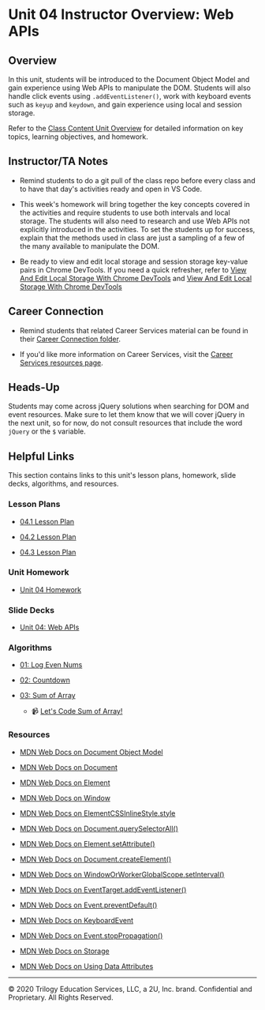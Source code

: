 # Unit 04 Instructor Overview: Web APIs 

## Overview

In this unit, students will be introduced to the Document Object Model and gain experience using Web APIs to manipulate the DOM. Students will also handle click events using `.addEventListener()`, work with keyboard events such as `keyup` and `keydown`, and gain experience using local and session storage.

Refer to the [Class Content Unit Overview](../../../01-Class-Content/04-Web-APIs/README.md) for detailed information on key topics, learning objectives, and homework.

## Instructor/TA Notes

* Remind students to do a git pull of the class repo before every class and to have that day's activities ready and open in VS Code.

* This week's homework will bring together the key concepts covered in the activities and require students to use both intervals and local storage. The students will also need to research and use Web APIs not explicitly introduced in the activities. To set the students up for success, explain that the methods used in class are just a sampling of a few of the many available to manipulate the DOM.

* Be ready to view and edit local storage and session storage key-value pairs in Chrome DevTools. If you need a quick refresher, refer to [View And Edit Local Storage With Chrome DevTools](https://developers.google.com/web/tools/chrome-devtools/storage/localstorage) and [View And Edit Local Storage With Chrome DevTools](https://developers.google.com/web/tools/chrome-devtools/storage/sessionstorage)

## Career Connection

* Remind students that related Career Services material can be found in their [Career Connection folder](../../../01-Class-Content/04-Web-APIs/04-Career-Connection/README.md).

* If you'd like more information on Career Services, visit the [Career Services resources page](http://bit.ly/CodingCS).

## Heads-Up

Students may come across jQuery solutions when searching for DOM and event resources. Make sure to let them know that we will cover jQuery in the next unit, so for now, do not consult resources that include the word `jQuery` or the `$` variable.

## Helpful Links

This section contains links to this unit's lesson plans, homework, slide decks, algorithms, and resources.

### Lesson Plans

  * [04.1 Lesson Plan](./01-Day_Intro-Web-APIs/04.1-LESSON-PLAN.md)

  * [04.2 Lesson Plan](./02-Day_JS-Events/04.2-LESSON-PLAN.md)
  
  * [04.3 Lesson Plan](./03-Day_Client-Side-Storage/04.3-LESSON-PLAN.md)

### Unit Homework

  * [Unit 04 Homework](../../../01-Class-Content/04-Web-APIs/02-Homework)

### Slide Decks

  * [Unit 04: Web APIs](https://docs.google.com/presentation/d/1D3DGPpajoRdzTxMterML_jQqcIy_yhoCrUSdpJhYE5Q/edit?usp=sharing)

### Algorithms

  * [01: Log Even Nums](../../../01-Class-Content/04-Web-APIs/03-Algorithms/01-log-even-nums)

  * [02: Countdown](../../../01-Class-Content/04-Web-APIs/03-Algorithms/02-countdown)

  * [03: Sum of Array](../../../01-Class-Content/04-Web-APIs/03-Algorithms/03-sum-array)

    * 📹 [Let's Code Sum of Array!](https://2u-20.wistia.com/medias/iz6bzizsnj)

### Resources

  * [MDN Web Docs on Document Object Model](https://developer.mozilla.org/en-US/docs/Web/API/Document_Object_Model)

  * [MDN Web Docs on Document](https://developer.mozilla.org/en-US/docs/Web/API/Document)

  * [MDN Web Docs on Element](https://developer.mozilla.org/en-US/docs/Web/API/Element)

  * [MDN Web Docs on Window](https://developer.mozilla.org/en-US/docs/Web/API/Window)

  * [MDN Web Docs on ElementCSSInlineStyle.style ](https://developer.mozilla.org/en-US/docs/Web/API/ElementCSSInlineStyle/style)

  * [MDN Web Docs on Document.querySelectorAll()](https://developer.mozilla.org/en-US/docs/Web/API/Document/querySelectorAll) 

  * [MDN Web Docs on Element.setAttribute()](https://developer.mozilla.org/en-US/docs/Web/API/Element/setAttribute)

  * [MDN Web Docs on Document.createElement()](https://developer.mozilla.org/en-US/docs/Web/API/Node/appendChild)

  * [MDN Web Docs on WindowOrWorkerGlobalScope.setInterval()](https://developer.mozilla.org/en-US/docs/Web/API/WindowOrWorkerGlobalScope/setInterval)

  * [MDN Web Docs on EventTarget.addEventListener()](https://developer.mozilla.org/en-US/docs/Web/API/EventTarget/addEventListener)

  * [MDN Web Docs on Event.preventDefault()](https://developer.mozilla.org/en-US/docs/Web/API/Event/preventDefault)

  * [MDN Web Docs on KeyboardEvent](https://developer.mozilla.org/en-US/docs/Web/API/KeyboardEvent)

  * [MDN Web Docs on Event.stopPropagation()](https://developer.mozilla.org/en-US/docs/Web/API/Event/stopPropagation)

  * [MDN Web Docs on Storage](https://developer.mozilla.org/en-US/docs/Web/API/Storage)

  * [MDN Web Docs on Using Data Attributes](https://developer.mozilla.org/en-US/docs/Learn/HTML/Howto/Use_data_attributes)

---
© 2020 Trilogy Education Services, LLC, a 2U, Inc. brand. Confidential and Proprietary. All Rights Reserved.

